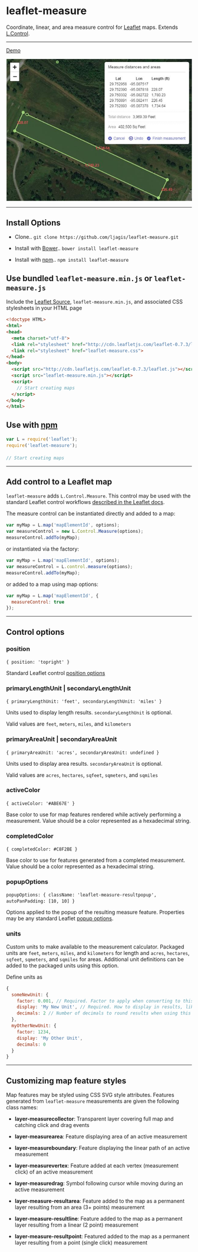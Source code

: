 #  leaflet-measure

Coordinate, linear, and area measure control for [Leaflet](http://leafletjs.com) maps. Extends [L.Control](http://leafletjs.com/reference.html#control).

<hr>

[Demo](http://ljagis.github.io/leaflet-measure)

[![Demo](https://raw.githubusercontent.com/ljagis/leaflet-measure/master/example/leaflet-measure-demo.jpg)](http://ljagis.github.io/leaflet-measure)

<hr>

## Install Options

- Clone.. `git clone https://github.com/ljagis/leaflet-measure.git`

- Install with [Bower](http://bower.io/).. `bower install leaflet-measure`

- Install with [npm](https://www.npmjs.com/).. `npm install leaflet-measure`

## Use bundled `leaflet-measure.min.js` or `leaflet-measure.js`

Include the [Leaflet Source](http://cdn.leafletjs.com/leaflet-0.7.3/leaflet.js), `leaflet-measure.min.js`, and associated CSS stylesheets in your HTML page

```html
<!doctype HTML>
<html>
<head>
  <meta charset="utf-8">
  <link rel="stylesheet" href="http://cdn.leafletjs.com/leaflet-0.7.3/leaflet.css">
  <link rel="stylesheet" href="leaflet-measure.css">
</head>
<body>
  <script src="http://cdn.leafletjs.com/leaflet-0.7.3/leaflet.js"></script>
  <script src="leaflet-measure.min.js"></script>
  <script>
    // Start creating maps
  </script>
</body>
</html>
```

## Use with [npm](https://www.npmjs.com/)

```javascript
var L = require('leaflet');
require('leaflet-measure');

// Start creating maps
```

<hr>

## Add control to a Leaflet map

`leaflet-measure` adds `L.Control.Measure`. This control may be used with the standard Leaflet control workflows [described in the Leaflet docs](http://leafletjs.com/reference.html#control).

The measure control can be instantiated directly and added to a map:
```javascript
var myMap = L.map('mapElementId', options);
var measureControl = new L.Control.Measure(options);
measureControl.addTo(myMap);
```

or instantiated via the factory:
```javascript
var myMap = L.map('mapElementId', options);
var measureControl = L.control.measure(options);
measureControl.addTo(myMap);
```

or added to a map using map options:
```javascript
var myMap = L.map('mapElementId', {
  measureControl: true
});
```

<hr>

## Control options

### position

`{ position: 'topright' }`

Standard Leaflet control [position options](http://leafletjs.com/reference.html#control-positions)

### primaryLengthUnit | secondaryLengthUnit

`{ primaryLengthUnit: 'feet', secondaryLengthUnit: 'miles' }`

Units used to display length results. `secondaryLengthUnit` is optional.

Valid values are `feet`, `meters`, `miles`, and `kilometers`

### primaryAreaUnit | secondaryAreaUnit

`{ primaryAreaUnit: 'acres', secondaryAreaUnit: undefined }`

Units used to display area results. `secondaryAreaUnit` is optional.

Valid values are `acres`, `hectares`, `sqfeet`, `sqmeters`, and `sqmiles`

### activeColor

`{ activeColor: '#ABE67E' }`

Base color to use for map features rendered while actively performing a measurement. Value should be a color represented as a hexadecimal string.

### completedColor

`{ completedColor: #C8F2BE }`

Base color to use for features generated from a completed measurement. Value should be a color represented as a hexadecimal string.

### popupOptions

`popupOptions: { className: 'leaflet-measure-resultpopup', autoPanPadding: [10, 10] }`

Options applied to the popup of the resulting measure feature. Properties may be any standard Leaflet [popup options](http://leafletjs.com/reference.html#popup-options).

### units

Custom units to make available to the measurement calculator. Packaged units are `feet`, `meters`, `miles`, and `kilometers` for length and `acres`, `hectares`, `sqfeet`, `sqmeters`, and `sqmiles` for areas. Additional unit definitions can be added to the packaged units using this option.

Define units as

```javascript
{
  someNewUnit: {
    factor: 0.001, // Required. Factor to apply when converting to this unit. Length in meters or area in sq meters will be multiplied by this factor.
    display: 'My New Unit', // Required. How to display in results, like.. "300 Meters (0.3 My New Unit)".
    decimals: 2 // Number of decimals to round results when using this unit. `0` is the default value if not specified.
  },
  myOtherNewUnit: {
    factor: 1234,
    display: 'My Other Unit',
    decimals: 0
  }
}
```

<hr>

## Customizing map feature styles

Map features may be styled using CSS SVG style attributes. Features generated from `leaflet-measure` measurements are given the following class names:

- **layer-measurecollector**: Transparent layer covering full map and catching click and drag events

- **layer-measurearea**: Feature displaying area of an active measurement

- **layer-measureboundary**: Feature displaying the linear path of an active measurement

- **layer-measurevertex**: Feature added at each vertex (measurement click) of an active measurement

- **layer-measuredrag**: Symbol following cursor while moving during an active measurement

- **layer-measure-resultarea**: Feature added to the map as a permanent layer resulting from an area (3+ points) measurement

- **layer-measure-resultline**: Feature added to the map as a permanent layer resulting from a linear (2 point) measurement

- **layer-measure-resultpoint**: Featured added to the map as a permanent layer resulting from a point (single click) measurement
